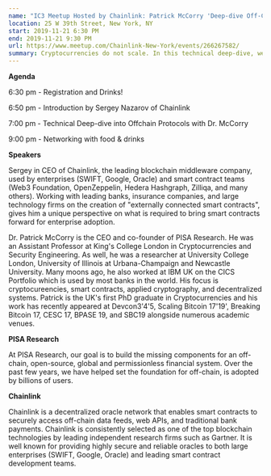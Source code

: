 ```yaml
---
name: "IC3 Meetup Hosted by Chainlink: Patrick McCorry 'Deep-dive Off-Chain Protocols'"
location: 25 W 39th Street, New York, NY
start: 2019-11-21 6:30 PM
end: 2019-11-21 9:30 PM
url: https://www.meetup.com/Chainlink-New-York/events/266267582/
summary: Cryptocurrencies do not scale. In this technical deep-dive, we provide an overview of an alternative scaling approach, off-chain protocols, that lets parties transact locally amongst themselves instead of the global network. Off-chain is remarkable as in the best case it lets parties bypass all network fees and blockchain latency, and in the worst-case, the parent blockchainsafeguards the funds of all honest parties. We'll cover the two leading approaches, channel-based networks (lightning et al) and commit-chains (plasma & rollup et al) alongside the new the always online assumption and how the community is trying to alleviate it. If we, as a community, can pull off the implementation of off-chain protocols, it will hopefully unleash a truly permissionless, global and internet-scale financial system.
---
```


**Agenda**

6:30 pm - Registration and Drinks!

6:50 pm - Introduction by Sergey Nazarov of Chainlink

7:00 pm - Technical Deep-dive into Offchain Protocols with Dr. McCorry

9:00 pm - Networking with food & drinks

**Speakers**

Sergey in CEO of Chainlink, the leading blockchain middleware company, used by enterprises (SWIFT, Google, Oracle) and smart contract teams (Web3 Foundation, OpenZeppelin, Hedera Hashgraph, Zilliqa, and many others). Working with leading banks, insurance companies, and large technology firms on the creation of "externally connected smart contracts", gives him a unique perspective on what is required to bring smart contracts forward for enterprise adoption.

Dr. Patrick McCorry is the CEO and co-founder of PISA Research. He was an Assistant Professor at King's College London in Cryptocurrencies and Security Engineering. As well, he was a researcher at University College London, University of Illinois at Urbana-Champaign and Newcastle University. Many moons ago, he also worked at IBM UK on the CICS Portfolio which is used by most banks in the world. His focus is cryptocureencies, smart contracts, applied cryptography, and decentralized systems. Patrick is the UK's first PhD graduate in Cryptocurrencies and his work has recently appeared at Devcon3'4'5, Scaling Bitcoin 17'19', Breaking Bitcoin 17, CESC 17, BPASE 19, and SBC19 alongside numerous academic venues. 

**PISA Research**

At PISA Research, our goal is to build the missing components for an off-chain, open-source, global and permissionless financial system. Over the past few years, we have helped set the foundation for off-chain, is adopted by billions of users.

**Chainlink**

Chainlink is a decentralized oracle network that enables smart contracts to securely access off-chain data feeds, web APIs, and traditional bank payments. Chainlink is consistently selected as one of the top blockchain technologies by leading independent research firms such as Gartner. It is well known for providing highly secure and reliable oracles to both large enterprises (SWIFT, Google, Oracle) and leading smart contract development teams. 
